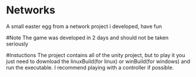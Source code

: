 # Networks
A small easter egg from a network project i developed, have fun

#Note
The game was developed in 2 days and should not be taken seriously

#Instuctions
The project contains all of the unity project, but to play it you just need to download the linuxBuild(for linux) or winBuild(for windows) and run the executable. I recommend playing with a controller if possible.


